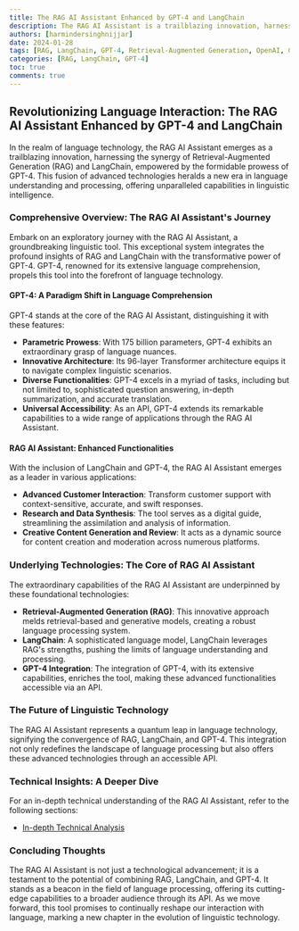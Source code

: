 ```yaml
---
title: The RAG AI Assistant Enhanced by GPT-4 and LangChain
description: The RAG AI Assistant is a trailblazing innovation, harnessing the synergy of Retrieval-Augmented Generation (RAG) and LangChain, empowered by the formidable prowess of GPT-4.
authors: [harmindersinghnijjar]
date: 2024-01-28
tags: [RAG, LangChain, GPT-4, Retrieval-Augmented Generation, OpenAI, ConversationalRetrievalChain, ChatOpenAI, OpenAIEmbeddings, Chroma, RecursiveCharacterTextSplitter, UnstructuredPDFLoader]
categories: [RAG, LangChain, GPT-4]
toc: true
comments: true
---
```


## Revolutionizing Language Interaction: The RAG AI Assistant Enhanced by GPT-4 and LangChain

In the realm of language technology, the RAG AI Assistant emerges as a trailblazing innovation, harnessing the synergy of Retrieval-Augmented Generation (RAG) and LangChain, empowered by the formidable prowess of GPT-4. This fusion of advanced technologies heralds a new era in language understanding and processing, offering unparalleled capabilities in linguistic intelligence.

### Comprehensive Overview: The RAG AI Assistant's Journey

Embark on an exploratory journey with the RAG AI Assistant, a groundbreaking linguistic tool. This exceptional system integrates the profound insights of RAG and LangChain with the transformative power of GPT-4. GPT-4, renowned for its extensive language comprehension, propels this tool into the forefront of language technology.

#### GPT-4: A Paradigm Shift in Language Comprehension

GPT-4 stands at the core of the RAG AI Assistant, distinguishing it with these features:

- **Parametric Prowess**: With 175 billion parameters, GPT-4 exhibits an extraordinary grasp of language nuances.
- **Innovative Architecture**: Its 96-layer Transformer architecture equips it to navigate complex linguistic scenarios.
- **Diverse Functionalities**: GPT-4 excels in a myriad of tasks, including but not limited to, sophisticated question answering, in-depth summarization, and accurate translation.
- **Universal Accessibility**: As an API, GPT-4 extends its remarkable capabilities to a wide range of applications through the RAG AI Assistant.

#### RAG AI Assistant: Enhanced Functionalities

With the inclusion of LangChain and GPT-4, the RAG AI Assistant emerges as a leader in various applications:

- **Advanced Customer Interaction**: Transform customer support with context-sensitive, accurate, and swift responses.
- **Research and Data Synthesis**: The tool serves as a digital guide, streamlining the assimilation and analysis of information.
- **Creative Content Generation and Review**: It acts as a dynamic source for content creation and moderation across numerous platforms.

### Underlying Technologies: The Core of RAG AI Assistant

The extraordinary capabilities of the RAG AI Assistant are underpinned by these foundational technologies:

- **Retrieval-Augmented Generation (RAG)**: This innovative approach melds retrieval-based and generative models, creating a robust language processing system.
- **LangChain**: A sophisticated language model, LangChain leverages RAG's strengths, pushing the limits of language understanding and processing.
- **GPT-4 Integration**: The integration of GPT-4, with its extensive capabilities, enriches the tool, making these advanced functionalities accessible via an API.

### The Future of Linguistic Technology

The RAG AI Assistant represents a quantum leap in language technology, signifying the convergence of RAG, LangChain, and GPT-4. This integration not only redefines the landscape of language processing but also offers these advanced technologies through an accessible API.

### Technical Insights: A Deeper Dive

For an in-depth technical understanding of the RAG AI Assistant, refer to the following sections:

- [In-depth Technical Analysis](../rag-ai-assistant/technical-breakdown.md)


### Concluding Thoughts

The RAG AI Assistant is not just a technological advancement; it is a testament to the potential of combining RAG, LangChain, and GPT-4. It stands as a beacon in the field of language processing, offering its cutting-edge capabilities to a broader audience through its API. As we move forward, this tool promises to continually reshape our interaction with language, marking a new chapter in the evolution of linguistic technology.
